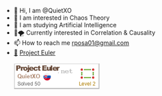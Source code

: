 - 👋 Hi, I am @QuietXO
- 👀 I am interested in Chaos Theory
- 🌱 I am studying Artificial Intelligence
- 🦋🌪️ Currently interested in Correlation & Causality
- 📫 How to reach me rposa01@gmail.com
- [🚀](https://projecteuler.net/about) [Project Euler](https://projecteuler.net/about)<br /><br />
![Euler](./QuietXO.png)
